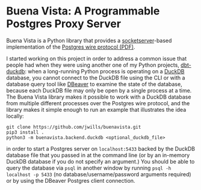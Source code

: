 # Buena Vista: A Programmable Postgres Proxy Server

Buena Vista is a Python library that provides a [socketserver](https://docs.python.org/3/library/socketserver.html)-based implementation
of the [Postgres wire protocol (PDF)](https://beta.pgcon.org/2014/schedule/attachments/330_postgres-for-the-wire.pdf).

I started working on this project in order to address a common issue that people had when they were using another
one of my Python projects, [dbt-duckdb](https://github.com/jwills/dbt-duckdb): when a long-running Python process
is operating on a [DuckDB](http://duckdb.org) database, you cannot connect to the DuckDB file using the CLI or
with a database query tool like [DBeaver](https://dbeaver.io/) to examine the state of the database, because each DuckDB file
may only be open by a single process at a time. The Buena Vista library makes it possible to work with a DuckDB database
from multiple different processes over the Postgres wire protocol, and the library makes it simple enough to run an example
that illustrates the idea locally:

```
git clone https://github.com/jwills/buenavista.git
pip3 install .
python3 -m buenavista.backend.duckdb <optional_duckdb_file>
```

in order to start a Postgres server on `localhost:5433` backed by the DuckDB database file that you passed in at the command line
(or by an in-memory DuckDB database if you do not specify an argument.) You should be able to query the database via `psql` in
another window by running `psql -h localhost -p 5433` (no database/username/password arguments required) or by using the DBeaver
Postgres client connection.
